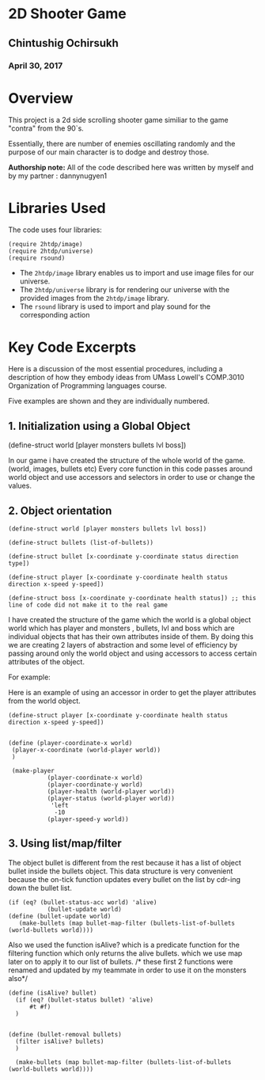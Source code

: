 # 2D Shooter Game

## Chintushig Ochirsukh
### April 30, 2017

# Overview
This project is a 2d side scrolling shooter game similiar to the game "contra" from the 90`s. 

Essentially, there are number of enemies oscillating randomly and the purpose of our main
character is to dodge and destroy those. 

**Authorship note:** All of the code described here was written by myself and by my partner : dannynugyen1

# Libraries Used
The code uses four libraries:

```
(require 2htdp/image)
(require 2htdp/universe)
(require rsound)

```

* The ```2htdp/image``` library enables us to import and use image files for our universe.
* The ```2htdp/universe``` library is for rendering our universe with the provided images from the ```2htdp/image``` library.
* The ```rsound``` library is used to import and play sound for the corresponding action 

# Key Code Excerpts

Here is a discussion of the most essential procedures, including a description of how they embody ideas from 
UMass Lowell's COMP.3010 Organization of Programming languages course.

Five examples are shown and they are individually numbered. 

## 1. Initialization using a Global Object

(define-struct world [player monsters bullets lvl boss])

In our game i have created the structure of the whole world of the game. (world, images, bullets etc)
Every core function in this code passes around world object and use accessors and selectors in order to use or change the values.


## 2. Object orientation

```
(define-struct world [player monsters bullets lvl boss])

(define-struct bullets (list-of-bullets))

(define-struct bullet [x-coordinate y-coordinate status direction type])

(define-struct player [x-coordinate y-coordinate health status direction x-speed y-speed])

(define-struct boss [x-coordinate y-coordinate health status]) ;; this line of code did not make it to the real game
 ```
 I have created the structure of the game which the world is a global object world which has player and monsters 
 , bullets,  lvl and boss which are individual objects that has their own attributes inside of them. 
 By doing this we are creating 2 layers of abstraction and some level of efficiency by passing around only the world object and 
 using accessors to access certain attributes of the object.
 
 For example: 
 
 Here is an example of using an accessor in order to get the player attributes from the world object.
 
 ```
 (define-struct player [x-coordinate y-coordinate health status direction x-speed y-speed])
 
 
 (define (player-coordinate-x world)
  (player-x-coordinate (world-player world))
  )
  
  (make-player
            (player-coordinate-x world)
            (player-coordinate-y world)
            (player-health (world-player world))
            (player-status (world-player world))
             'left
              -10
            (player-speed-y world))

 ```
 
 
## 3. Using list/map/filter 

The object bullet is different from the rest because it has a list of object bullet inside the bullets object. This data structure is
very convenient because the on-tick function updates every bullet on the list by cdr-ing down the bullet list.
```
(if (eq? (bullet-status-acc world) 'alive)
           (bullet-update world)
(define (bullet-update world)           
   (make-bullets (map bullet-map-filter (bullets-list-of-bullets (world-bullets world))))           
```

Also we used the function isAlive? which is a predicate function for the filtering function which only returns the alive bullets.
which we use map later on to apply it to our list of bullets. /* these first 2 functions were renamed and updated by my teammate
in order to use it on the monsters also*/

```
(define (isAlive? bullet)
  (if (eq? (bullet-status bullet) 'alive)
      #t #f)
  )


(define (bullet-removal bullets)
  (filter isAlive? bullets)
  )
  
  (make-bullets (map bullet-map-filter (bullets-list-of-bullets (world-bullets world))))
```





